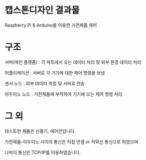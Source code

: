 # 캡스톤디자인 결과물
Raspberry Pi & Arduino를 이용한 가전제품 제어

# 구조
서버(메인 플랫폼) : 각 파트에서 오는 데이터 처리 및 외부 환경 데이터 처리

어플리케이션 : 서버로 각 기기에 대한 제어 명령을 보냄 

센서 노드 : 외부 데이터 측정 및 서버로 전송

아두이노 노드 : 가전제품에 부착하여 기기에 오는 제어 명령 처리

# 그 외
테스트한 제품은 선풍기, 에어컨입니다.

가전제품-아두이노 사이의 통신은 직접 연결 or 적외선 통신으로 하였으며

나머지 통신은 TCP/IP를 이용하였습니다.
